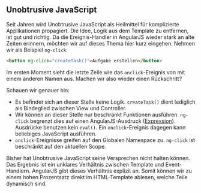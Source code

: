 
Unobtrusive JavaScript
-----------------------

Seit Jahren wird Unobtrusive JavaScript als Heilmittel für komplizierte Applikationen propagiert. Die Idee, Logik aus dem Template zu entfernen, ist gut und richtig. Da die Ereignis-Handler in AngularJS wieder stark an alte Zeiten erinnern, möchten wir auf dieses Thema hier kurz eingehen. Nehmen wir als Beispiel `ng-click`:

~~~html
<button ng-click="createTask()">Aufgabe erstellen</button>
~~~

Im ersten Moment sieht die letzte Zeile wie das `onclick`-Ereignis von mit einem anderen Namen aus. Machen wir also wieder einen Rückschritt?

Schauen wir genauer hin:

* Es befindet sich an dieser Stelle keine Logik. `createTask()` dient lediglich als Bindeglied zwischen View und Controller.
* Wir können an dieser Stelle nur beschränkt Funktionen ausführen. `ng-click` begrenzt dies auf einen AngularJS-Ausdruck ([Expression](http://docs.angularjs.org/guide/expression)). Ausdrücke benutzen kein `eval()`. Ein `onclick`-Ereignis dagegen kann beliebiges JavaScript ausführen.
* `onclick`-Ereignisse greifen auf den Globalen Namespace zu. `ng-click` ist beschränkt auf den aktuellen Scope.

Bisher hat Unobtrusive JavaScript seine Versprechen nicht halten können. Das Ergebnis ist ein unklares Verhältnis zwischen Template und Event-Handlern. AngularJS gibt dieses Verhältnis explizit an. Somit können wir zu einem hohen Prozentsatz direkt im HTML-Template ablesen, welche Teile dynamisch sind.